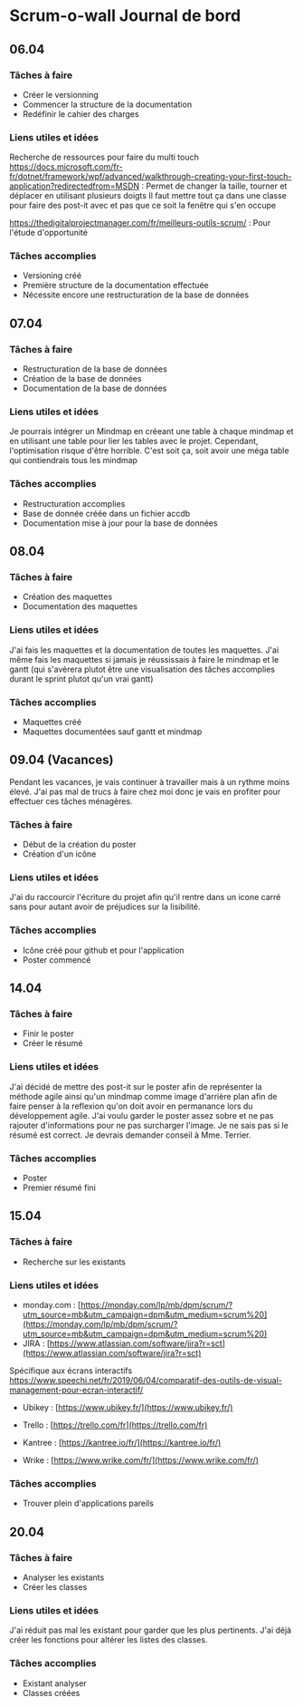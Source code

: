 # Scrum-o-wall Journal de bord

## 06.04

### Tâches à faire
- Créer le versionning
- Commencer la structure de la documentation
- Redéfinir le cahier des charges
### Liens utiles et idées
Recherche de ressources pour faire du multi touch
https://docs.microsoft.com/fr-fr/dotnet/framework/wpf/advanced/walkthrough-creating-your-first-touch-application?redirectedfrom=MSDN : Permet de changer la taille, tourner et déplacer en utilisant plusieurs doigts
Il faut mettre tout ça dans une classe pour faire des post-it avec et pas que ce soit la fenêtre qui s'en occupe

https://thedigitalprojectmanager.com/fr/meilleurs-outils-scrum/ : Pour l'étude d'opportunité
### Tâches accomplies
- Versioning créé
- Première structure de la documentation effectuée
- Nécessite encore une restructuration de la base de données
## 07.04

### Tâches à faire
- Restructuration de la base de données
- Création de la base de données
- Documentation de la base de données
### Liens utiles et idées
Je pourrais intégrer un Mindmap en créeant une table à chaque mindmap et en utilisant une table pour lier les tables avec le projet. Cependant, l'optimisation risque d'être horrible.
C'est soit ça, soit avoir une méga table qui contiendrais tous les mindmap

### Tâches accomplies 
- Restructuration accomplies
- Base de donnée créée dans un fichier accdb
- Documentation mise à jour pour la base de données
## 08.04

### Tâches à faire
- Création des maquettes 
- Documentation des maquettes
### Liens utiles et idées
J'ai fais les maquettes et la documentation de toutes les maquettes. J'ai même fais les maquettes si jamais je réussissais à faire le mindmap et le gantt (qui s'avèrera plutot être une visualisation des tâches accomplies durant le sprint plutot qu'un vrai gantt)
### Tâches accomplies
- Maquettes créé
- Maquettes documentées sauf gantt et mindmap
## 09.04 (Vacances)
Pendant les vacances, je vais continuer à travailler mais à un rythme moins élevé. J'ai pas mal de trucs à faire chez moi donc je vais en profiter pour effectuer ces tâches ménagères.
### Tâches à faire
- Début de la création du poster
- Création d'un icône
### Liens utiles et idées
J'ai du raccourcir l'écriture du projet afin qu'il rentre dans un icone carré sans pour autant avoir de préjudices sur la lisibilité.
### Tâches accomplies
- Icône créé pour github et pour l'application
- Poster commencé
## 14.04 

### Tâches à faire
- Finir le poster
- Créer le résumé
### Liens utiles et idées
J'ai décidé de mettre des post-it sur le poster afin de représenter la méthode agile ainsi qu'un mindmap comme image d'arrière plan afin de faire penser à la reflexion qu'on doit avoir en permanance lors du développement agile. J'ai voulu garder le poster assez sobre et ne pas rajouter d'informations pour ne pas surcharger l'image.
Je ne sais pas si le résumé est correct. Je devrais demander conseil à Mme. Terrier.
### Tâches accomplies
- Poster
- Premier résumé fini
## 15.04

### Tâches à faire
- Recherche sur les existants
### Liens utiles et idées
- monday.com : [https://monday.com/lp/mb/dpm/scrum/?utm_source=mb&utm_campaign=dpm&utm_medium=scrum%20](https://monday.com/lp/mb/dpm/scrum/?utm_source=mb&utm_campaign=dpm&utm_medium=scrum%20)
- JIRA : [https://www.atlassian.com/software/jira?r=sct](https://www.atlassian.com/software/jira?r=sct)

Spécifique aux écrans interactifs https://www.speechi.net/fr/2019/06/04/comparatif-des-outils-de-visual-management-pour-ecran-interactif/
- Ubikey : [https://www.ubikey.fr/](https://www.ubikey.fr/)

- Trello : [https://trello.com/fr](https://trello.com/fr)
- Kantree : [https://kantree.io/fr/](https://kantree.io/fr/)
- Wrike : [https://www.wrike.com/fr/](https://www.wrike.com/fr/)
### Tâches accomplies
- Trouver plein d'applications pareils

## 20.04

### Tâches à faire
- Analyser les existants
- Créer les classes
### Liens utiles et idées
J'ai réduit pas mal les existant pour garder que les plus pertinents.
J'ai déjà créer les fonctions pour altérer les listes des classes.
### Tâches accomplies
- Existant analyser
- Classes créées